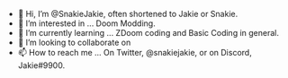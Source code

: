 - 👋 Hi, I’m @SnakieJakie, often shortened to Jakie or Snakie. 
- 👀 I’m interested in ... Doom Modding.
- 🌱 I’m currently learning ... ZDoom coding and Basic Coding in general. 
- 💞️ I’m looking to collaborate on 
- 📫 How to reach me ... On Twitter, @snakiejakie, or on Discord, Jakie#9900.

<!---
SnakieJakie/SnakieJakie is a ✨ special ✨ repository because its `README.md` (this file) appears on your GitHub profile.
You can click the Preview link to take a look at your changes.
--->
